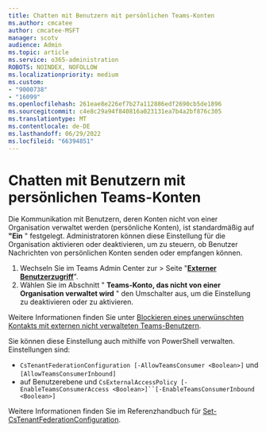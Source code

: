 ```yaml
---
title: Chatten mit Benutzern mit persönlichen Teams-Konten
ms.author: cmcatee
author: cmcatee-MSFT
manager: scotv
audience: Admin
ms.topic: article
ms.service: o365-administration
ROBOTS: NOINDEX, NOFOLLOW
ms.localizationpriority: medium
ms.custom:
- "9000738"
- "16099"
ms.openlocfilehash: 261eae8e226ef7b27a112886edf2690cb5de1896
ms.sourcegitcommit: c4e8c29a94f840816a023131ea7b4a2bf876c305
ms.translationtype: MT
ms.contentlocale: de-DE
ms.lasthandoff: 06/29/2022
ms.locfileid: "66394851"
---
```

# <a name="chat-with-users-with-teams-personal-accounts"></a>Chatten mit Benutzern mit persönlichen Teams-Konten

Die Kommunikation mit Benutzern, deren Konten nicht von einer Organisation verwaltet werden (persönliche Konten), ist standardmäßig auf **"Ein** " festgelegt. Administratoren können diese Einstellung für die Organisation aktivieren oder deaktivieren, um zu steuern, ob Benutzer Nachrichten von persönlichen Konten senden oder empfangen können.

1. Wechseln Sie im Teams Admin Center zur  >  Seite "[**Externer Benutzerzugriff**](https://admin.teams.microsoft.com/company-wide-settings/external-communications)".
2. Wählen Sie im Abschnitt " **Teams-Konto, das nicht von einer Organisation verwaltet wird** " den Umschalter aus, um die Einstellung zu deaktivieren oder zu aktivieren.

Weitere Informationen finden Sie unter [Blockieren eines unerwünschten Kontakts mit externen nicht verwalteten Teams-Benutzern](https://docs.microsoft.com/microsoftteams/manage-external-access#block-unsolicited-contact-with-external-unmanaged-teams-users).

Sie können diese Einstellung auch mithilfe von PowerShell verwalten. Einstellungen sind: 

- `CsTenantFederationConfiguration [-AllowTeamsConsumer <Boolean>]` und `[AllowTeamsConsumerInbound]`
- auf Benutzerebene und `CsExternalAccessPolicy [-EnableTeamsConsumerAccess <Boolean>]``[-EnableTeamsConsumerInbound <Boolean>]`

Weitere Informationen finden Sie im Referenzhandbuch für [Set-CsTenantFederationConfiguration](https://docs.microsoft.com/powershell/module/skype/set-cstenantfederationconfiguration?view=skype-ps&preserve-view=true).
